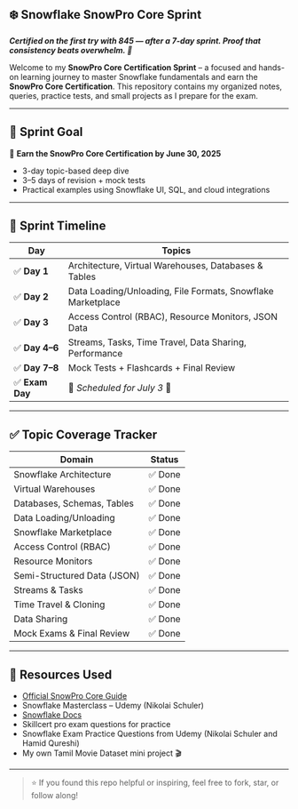## ❄️ Snowflake SnowPro Core Sprint

***Certified on the first try with 845 — after a 7-day sprint. Proof that consistency beats overwhelm. 💪***

Welcome to my **SnowPro Core Certification Sprint** – a focused and hands-on learning journey to master Snowflake fundamentals and earn the **SnowPro Core Certification**. This repository contains my organized notes, queries, practice tests, and small projects as I prepare for the exam.

---

## 🧭 Sprint Goal

🎯 **Earn the SnowPro Core Certification by June 30, 2025**

- 3-day topic-based deep dive
- 3–5 days of revision + mock tests
- Practical examples using Snowflake UI, SQL, and cloud integrations

---

## 📅 Sprint Timeline

| Day | Topics |
|-----|--------|
| ✅ **Day 1** | Architecture, Virtual Warehouses, Databases & Tables |
| ✅ **Day 2** | Data Loading/Unloading, File Formats, Snowflake Marketplace |
| ✅ **Day 3** | Access Control (RBAC), Resource Monitors, JSON Data |
| ✅ **Day 4–6** | Streams, Tasks, Time Travel, Data Sharing, Performance |
| ✅ **Day 7–8** | Mock Tests + Flashcards + Final Review |
| ✅ **Exam Day** | 🎉 *Scheduled for July 3* 🎉 |

---

## ✅ Topic Coverage Tracker

| Domain | Status |
|--------|--------|
| Snowflake Architecture | ✅ Done |
| Virtual Warehouses | ✅ Done |
| Databases, Schemas, Tables | ✅ Done |
| Data Loading/Unloading | ✅ Done |
| Snowflake Marketplace | ✅ Done |
| Access Control (RBAC) | ✅ Done |
| Resource Monitors | ✅ Done |
| Semi-Structured Data (JSON) | ✅ Done |
| Streams & Tasks | ✅ Done |
| Time Travel & Cloning | ✅ Done |
| Data Sharing | ✅ Done |
| Mock Exams & Final Review | ✅ Done |

---

## 📘 Resources Used

- [Official SnowPro Core Guide](https://www.snowflake.com/wp-content/themes/snowflake/assets/pdf/SnowPro-Core-Certification-Exam-Guide.pdf)
- Snowflake Masterclass – Udemy (Nikolai Schuler)
- [Snowflake Docs](https://docs.snowflake.com/)
- Skillcert pro exam questions for practice
- Snowflake Exam Practice Questions from Udemy (Nikolai Schuler and Hamid Qureshi)
- My own Tamil Movie Dataset mini project 🎬

---

> ⭐ If you found this repo helpful or inspiring, feel free to fork, star, or follow along!


